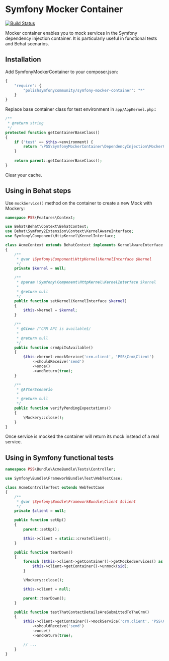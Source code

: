 ﻿Symfony Mocker Container
========================

[![Build Status](https://secure.travis-ci.org/PolishSymfonyCommunity/SymfonyMockerContainer.png?branch=master)](http://travis-ci.org/PolishSymfonyCommunity/SymfonyMockerContainer)

Mocker container enables you to mock services in the Symfony dependency
injection container. It is particularly useful in functional tests and
Behat scenarios.

Installation
------------

Add SymfonyMockerContainer to your composer.json:

```js
{
    "require": {
        "polishsymfonycommunity/symfony-mocker-container": "*"
    }
}
```

Replace base container class for test environment in `app/AppKernel.php`::

```php
/**
 * @return string
 */
protected function getContainerBaseClass()
{
    if ('test' == $this->environment) {
        return '\PSS\SymfonyMockerContainer\DependencyInjection\MockerContainer';
    }
    
    return parent::getContainerBaseClass();
}
```

Clear your cache.

Using in Behat steps
--------------------

Use `mockService()` method on the container to create a new Mock with Mockery:

```php
namespace PSS\Features\Context;

use Behat\Behat\Context\BehatContext;
use Behat\Symfony2Extension\Context\KernelAwareInterface;
use Symfony\Component\HttpKernel\KernelInterface;

class AcmeContext extends BehatContext implements KernelAwareInterface
{
    /**
     * @var \Symfony\Component\HttpKernel\KernelInterface $kernel
     */
    private $kernel = null;

    /**
     * @param \Symfony\Component\HttpKernel\KernelInterface $kernel
     *
     * @return null
     */
    public function setKernel(KernelInterface $kernel)
    {
        $this->kernel = $kernel;
    }

    /**
     * @Given /^CRM API is available$/
     *
     * @return null
     */
    public function crmApiIsAvailable()
    {
        $this->kernel->mockService('crm.client', 'PSS\Crm\Client')
            ->shouldReceive('send')
            ->once()
            ->andReturn(true);
    }

    /**
     * @AfterScenario
     *
     * @return null
     */
    public function verifyPendingExpectations()
    {
        \Mockery::close();
    }
}
```

Once service is mocked the container will return its mock instead of a real
service.

Using in Symfony functional tests
---------------------------------

```php
namespace PSS\Bundle\AcmeBundle\Tests\Controller;

use Symfony\Bundle\FrameworkBundle\Test\WebTestCase;

class AcmeControllerTest extends WebTestCase
{
    /**
     * @var \Symfony\Bundle\FrameworkBundle\Client $client
     */
    private $client = null;

    public function setUp()
    {
        parent::setUp();

        $this->client = static::createClient();
    }

    public function tearDown()
    {
        foreach ($this->client->getContainer()->getMockedServices() as $id => $service) {
            $this->client->getContainer()->unmock($id);
        }

        \Mockery::close();

        $this->client = null;

        parent::tearDown();
    }

    public function testThatContactDetailsAreSubmittedToTheCrm()
    {
        $this->client->getContainer()->mockService('crm.client', 'PSS\Crm\Client')
            ->shouldReceive('send')
            ->once()
            ->andReturn(true);

        // ...
    }
}
```
